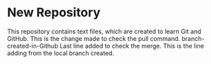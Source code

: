 # New Repository
This repository contains text files, which are created to learn Git and GitHub.
This is the change made to check the pull command.
 branch-created-in-Github
Last line added to check the merge.
This is the line adding from the local branch created.

